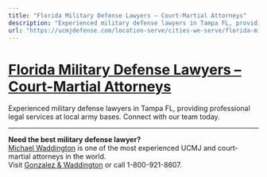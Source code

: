 ```yaml
---
title: "Florida Military Defense Lawyers – Court-Martial Attorneys"
description: "Experienced military defense lawyers in Tampa FL, providing professional legal services at local army bases. Connect with our team today."
url: "https://ucmjdefense.com/location-serve/cities-we-serve/florida-military-defense-lawyers.html"
---
```


# [Florida Military Defense Lawyers – Court-Martial Attorneys](https://ucmjdefense.com/location-serve/cities-we-serve/florida-military-defense-lawyers.html)

Experienced military defense lawyers in Tampa FL, providing professional legal services at local army bases. Connect with our team today.

---

**Need the best military defense lawyer?**  
[Michael Waddington](https://ucmjdefense.com/attorneys/michael-stewart-waddington-partner.html) is one of the most experienced UCMJ and court-martial attorneys in the world.  
Visit [Gonzalez & Waddington](https://ucmjdefense.com) or call 1-800-921-8607.
